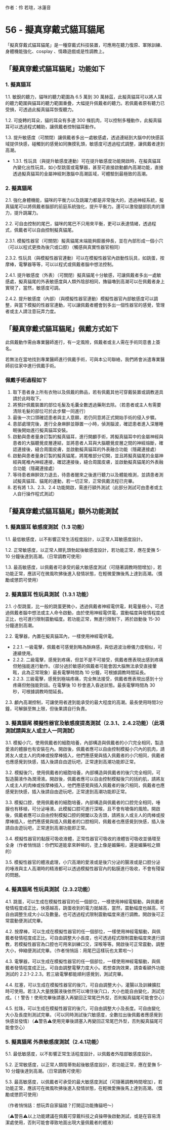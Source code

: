 作者：伶 若瑄，冰蓮音

# 56 - 擬真穿戴式貓耳貓尾
「擬真穿戴式貓耳貓尾」是一種穿戴式科技裝置，可應用在聽力復原、軍隊訓練、身體機能強化、cosplay 、情趣遊戲或是性調教上。

## 「擬真穿戴式貓耳貓尾」功能如下
### 1. 擬真貓耳
1.1. 敏銳的聽力，貓咪的聽力範圍為 6.5 萬到 30 萬赫茲，此擬真貓耳可以將人耳的聽力範圍與貓耳的聽力範圍重疊，大幅提升佩戴者的聽力。若佩戴者原有聽力已受損，可透過此擬真貓耳恢復聽力。

1.2. 可旋轉的耳朵，貓的耳朵有多達 300 條肌肉，可以控制多種動作，此擬真貓耳可以透過程式輔助，讓佩戴者控制貓耳動作。

1.3. 提升敏感度（可關閉）讓佩戴者多出一處敏感處，透過連結到大腦中的快感區域提供快感，碰觸到的感覺如同撫摸乳頭，敏感度可透過程式調整，讓佩戴者達到高潮。

- 1.3.1. 性玩具（與提升敏感度連動）可在提升敏感度功能開啟時，在擬真貓耳內變化出性玩具，如小型跳蛋或電擊器，甚至可直接啟動顱內高潮功能，直接透過擬真貓耳的金屬神經刺激腦中高潮區域，可體驗到最極致的高潮。

### 2. 擬真貓尾
2.1. 強化身體機能，貓咪的平衡力以及跳躍力都是非常強大的，透過神經系統，擬真貓尾可以將佩戴者腦部的前庭系統強化，提升平衡力。還可以激發腿部肌肉的潛力，提升跳躍力。

2.2. 可自由控制的尾巴，貓咪的尾巴不只用來平衡，更可以表達情緒，透過程式，佩戴者可以自由控制擬真貓尾。

2.3.1. 模擬性器官（可關閉）擬真貓尾末端能夠膨脹伸長，並在內部形成一個小穴（可以以程式更換為後穴或口腔）（觸感與真實性器官相同）

2.3.2. 性玩具（與模擬性器官連動）可以在模擬性器官內啟動性玩具，如跳蛋，按摩棒，電擊器等等，可以以程式或佩戴者腦中想法控制。

2.4.1. 提升敏感度（外表）（可關閉）擬真貓尾十分敏感，可讓佩戴者多出一處敏感處，擬真貓尾的外表敏感度與人類外陰部相同，擼貓嚕到高潮可以在佩戴者身上實現了，當然，敏感度可調。

2.4.2. 提升敏感度（內部）（與模擬性器官連動）模擬性器官內部敏感度可以調整，與當下模擬的性器官連動，可以讓佩戴者體會到多出一個性器官的感覺，管理者或主人請注意玩弄力度。


## 「擬真穿戴式貓耳貓尾」佩戴方式如下
此佩戴動作需由專業醫師進行，有一定風險，佩戴者或主人需在手術同意書上簽名。

若無法在當地找到專業醫師進行佩戴手術，可與本公司聯絡，我們將會派遣專業醫師前往家中進行佩戴手術。

### 佩戴手術過程如下
1. 取下患者身上所有衣物以及佩戴的飾品，若有佩戴其他可穿戴裝置或調教道具請於此時取下。
2. 將預計佩戴裝置的部位毛髮及毛囊全數透過藥劑去除。（若患者或主人有需要清除毛髮的部位可於此步驟一同進行）
3. 最後一次口頭確認患者與主人意願，若仍同意將正式開始手術的侵入步驟。
4. 患部處理完後，進行全身麻醉並靜置一小時，偵測腦波，確認患者進入深層睡眠後開始進行擬真貓耳安裝。
5. 啟動與患者量身訂製的擬真貓耳，進行開顱手術，將擬真貓耳中的金屬神經與患者的大腦聽覺皮層連結，並將患者人耳與大腦聽覺皮層之間的神經熔斷，確認連接後，縫合周圍皮膚，並啟動擬真貓耳的外表融合功能（隱藏連接處）
6. 啟動與患者量身訂製的擬真貓尾，將尾椎部分切開，並且將擬真貓尾的金屬神經與尾椎內神經連接，確認連接後，縫合周圍皮膚，並啟動擬真貓尾的外表融合功能（隱藏連接處）
7. 等待患者麻醉效力退去，待患者醒來之後進行聽力以及體能檢測，並請患者測試擬真貓耳、貓尾的運動，若一切正常，正常佩戴流程已完畢。
8. 若有將 1.3、2.3、2.4 功能開啟，需進行額外測試（此部分測試可由患者或主人自行操作程式測試）

## 「擬真穿戴式貓耳貓尾」額外功能測試
### 1. 擬真貓耳 敏感度測試（1.3 功能）
1.1. 最低敏感度，以不影響正常生活程度設計，以正常人耳敏感度設計。

1.2. 正常敏感度，以正常人類乳頭勃起後敏感度設計，若功能正常，應在愛撫 5-10 分鐘後達到高潮。（日常調教可使用）

1.3. 最高敏感度，以佩戴者可承受的最大敏感度測試（可隨著調教時間增加），若功能正常，應該可在微風吹拂後進入發情狀態，在輕微愛撫後馬上達到高潮。（獎勵或懲罰可使用）

### 2. 擬真貓耳 性玩具測試（1.3.1 功能）
2.1. 小型跳蛋，比一般的跳蛋更微小，透過佩戴者神經電供電，耗電量極小，可透過佩戴者腦中想法或主人命令啟動，由於使用神經電供電，震動幅度與發情程度成正比，也可進行限制震動幅度。若功能正常，無進行限制下，將於啟動後 15-30 分鐘達到高潮。

2.2. 電擊器，內置在擬真貓耳內，一樣使用神經電供電。
- 2.2.1. 一級電擊，佩戴者可感覺到略為酥麻感，與低週波治療儀力度相似，可連續使用。
- 2.2.2. 二級電擊，感覺到疼痛，但並不是不可接受，佩戴者應表現出感到疼痛但勉強能進行動作。（部分過於敏感的佩戴者可能會因大腦無法承受直接暈眩，此為正常現象）最長電擊時間為 10 分鐘，可根據調教時間延長。
- 2.2.3. 三級電擊，感覺到極端疼痛，完全無法接受，佩戴者應表現出感到十分疼痛但勉強能對話。在電擊後 10 秒會進入昏迷狀態。最長電擊時間為 30 秒，可根據調教時間延長。

2.3. 顱內高潮控制，可讓使用者達到能承受的最大程度的高潮。最長使用時間3分鐘，可解鎖至無上限，但後果請自行負責。

### 3. 擬真貓尾 模擬性器官及敏感度提高測試（2.3.1、2.4.2功能）（此項測試請與友人或主人一同測試）
3.1. 模擬小穴，使用佩戴者的細胞培養，內部構造與佩戴者的小穴完全相同，製造愛液的體腺也有安裝在內。開啟後，佩戴者應可以自由控制模擬小穴內的肌肉，請將友人或主人的肉棒或按摩棒插入，他們應感覺與插入佩戴者的小穴相同，佩戴者也應感覺到快感，插入後請自由遊玩吧，正常達到高潮功能即正常。

3.2. 模擬後穴，使用佩戴者的細胞培養，內部構造與佩戴者的後穴完全相同，可製造腸液作為潤滑液。開啟後，佩戴者應可以自由控制模擬後穴的括約肌，請將友人或主人的肉棒或按摩棒插入，他們應感覺與插入佩戴者的後穴相同，佩戴者也應感覺到快感，插入後請自由遊玩吧，正常達到高潮功能即正常。

3.3. 模擬口腔，使用佩戴者的細胞培養，內部構造與佩戴者的口腔完全相同，唾腺也有移植，可分泌唾液。此模擬口腔可進行深喉，且不會有嗆傷的風險。開啟後，佩戴者應可以自由控制模擬口腔的開闔以及舌頭，請將友人或主人的肉棒或按摩棒插入，他們應感覺與插入佩戴者的口腔相同，佩戴者也應感覺到快感，插入後請自由遊玩吧，正常達到高潮功能即正常。

3.4. 模擬性器官的黏膜可吸收液體，正常性器官可吸收的液體皆可吸收並循環至全身（作者悄悄話：你們知道能拿來幹嘛的，塗上像是媚藥啦，還是媚藥啦之類的）

3.5. 模擬性器官的體液處理，小穴高潮的愛液或是後穴分泌的腸液或是口腔分泌的唾液與主人高潮時的精液都可以透過模擬性器官內的黏膜進行吸收，不會有殘留的問題。

### 4. 擬真貓尾 性玩具測試（2.3.2功能）
4.1. 跳蛋，可以生成在模擬性器官的任一個部位，一樣使用神經電驅動，與佩戴者發情程度成正比，快感越高，跳蛋收到的電力就越高，當然，震動幅度也越高，可自由調整生成大小以及數量。也可透過程式限制震動幅度來進行調教。開啟後可正常震動便測試完畢。

4.2. 按摩棒，可以生成在模擬性器官的任一個部位，一樣使用神經電驅動，與佩戴者發情程度成正比。可自由調整大小長度，也可透過程式限制震動幅度來進行調教，若模擬性器官為口腔也可用來訓練口交，深喉等等。開啟後可正常震動，調整大小，伸縮便測試完畢。（作者悄悄話：用尾巴這樣玩也太累啦～）

4.3. 電擊器，可以生成在模擬性器官的任一個部位，一樣使用神經電驅動，與佩戴者發情程度成正比。可自由調整電擊力度大小。若想查詢效果，請查看額外功能測試的 2.2.1-2.2.3。若三級電擊都能順利感覺到，測試完畢。

4.4. 肛塞，可以生成在模擬性器官的後穴，可自由調整大小，灌腸以及訓練擴肛時可使用。若注入大量脕腸液後依然可以堵住後穴口，大小也能自由變化，測試完成。（！警告！使用完畢後請塞入再變回正常尾巴外型，否則擬真貓尾可能會空心）

4.5. 拉珠，可以生成在模擬性器官的後穴，可自由調整大小及長度。可自由變化大小及長度則測試完畢。（可以同時測試後穴敏感度，全數拉出後佩戴者應感覺到快感並發情）（⚠️警告⚠️使用完畢後請塞入再變回正常尾巴外型，否則擬真貓尾可能會空心）

### 5. 擬真貓尾 外表敏感度測試（2.4.1功能）
5.1. 最低敏感度，以不影響正常生活程度設計，以佩戴者外陰部敏感度設計。

5.2. 正常敏感度，以正常人類陰蒂勃起後敏感度設計，若功能正常，應在愛撫 5-10 分鐘後達到高潮。（日常調教可使用）

5.3. 最高敏感度，以佩戴者可承受的最大敏感度測試（可隨著調教時間增加），若功能正常，應該可在微風吹拂後進入發情狀態，在輕微愛撫後馬上達到高潮。（獎勵或懲罰可使用）

（作者悄悄話：想玩弄自家貓娘？打開這功能擼貓吧～）

（⚠️警告⚠️以上功能建議在佩戴可穿戴科技之貞操帶後啟動測試，或是在容易清潔處使用，否則可能會導致地面出現大量佩戴者的體液）
